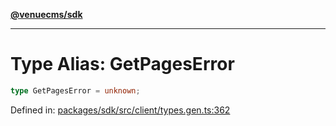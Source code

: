 [**@venuecms/sdk**](../Index.md)

***

# Type Alias: GetPagesError

```ts
type GetPagesError = unknown;
```

Defined in: [packages/sdk/src/client/types.gen.ts:362](https://github.com/venuecms/sdk/blob/9b35c3f75ba3cd0722f50bc82d98f2f4dd56e037/packages/sdk/src/client/types.gen.ts#L362)
